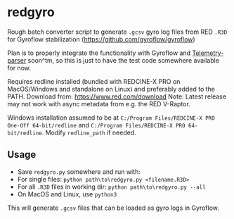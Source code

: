 # redgyro
Rough batch converter script to generate `.gcsv` gyro log files from RED `.R3D` for Gyroflow stabilization (https://github.com/gyroflow/gyroflow)

Plan is to properly integrate the functionality with Gyroflow and [Telemetry-parser](https://github.com/AdrianEddy/telemetry-parser) soon^tm, so this is just to have the test code somewhere available for now.

Requires redline installed (bundled with REDCINE-X PRO on MacOS/Windows and standalone on Linux) and preferably added to the PATH. Download from: https://www.red.com/download Note: Latest release may not work with async metadata from e.g. the RED V-Raptor.

Windows installation assumed to be at `C:/Program Files/REDCINE-X PRO One-Off 64-bit/redline` and `C:/Program Files/REDCINE-X PRO 64-bit/redline`. Modify `redline_path` if needed.

## Usage

* Save `redgyro.py` somewhere and run with:
* For single files: `python path\to\redgyro.py <filename.R3D>`
* For all `.R3D` files in working dir: `python path\to\redgyro.py --all`
* On MacOS and Linux, use `python3`

This will generate `.gcsv` files that can be loaded as gyro logs in Gyroflow.